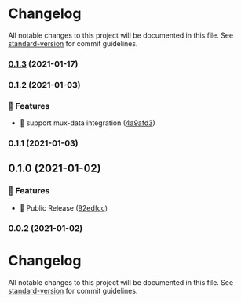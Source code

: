 # Changelog

All notable changes to this project will be documented in this file. See [standard-version](https://github.com/conventional-changelog/standard-version) for commit guidelines.

### [0.1.3](https://github.com/siriwatknp/react-native-video-extension/compare/v0.1.2...v0.1.3) (2021-01-17)

### 0.1.2 (2021-01-03)


### 🚀 Features

* 🎸 support mux-data integration ([4a9afd3](https://github.com/siriwatknp/react-native-video-extension/commit/4a9afd35cae22e7d64d4a6dba38fa4584fb8b6d1))

### 0.1.1 (2021-01-03)

## 0.1.0 (2021-01-02)


### 🚀 Features

* 🎸 Public Release ([92edfcc](https://github.com/siriwatknp/react-native-video-extension/commit/92edfcc10e57760349289c4e5de8d7868d2e85eb))

### 0.0.2 (2021-01-02)

# Changelog

All notable changes to this project will be documented in this file. See [standard-version](https://github.com/conventional-changelog/standard-version) for commit guidelines.
